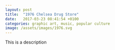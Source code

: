 ```yaml
---
layout: post
title:  "1976 Chelsea Drug Store"
date:   2017-03-23 08:41:54 +0100
categories: graphic art, music, popular culture
image: /assets/images/1976.svg
---
```

This is a description